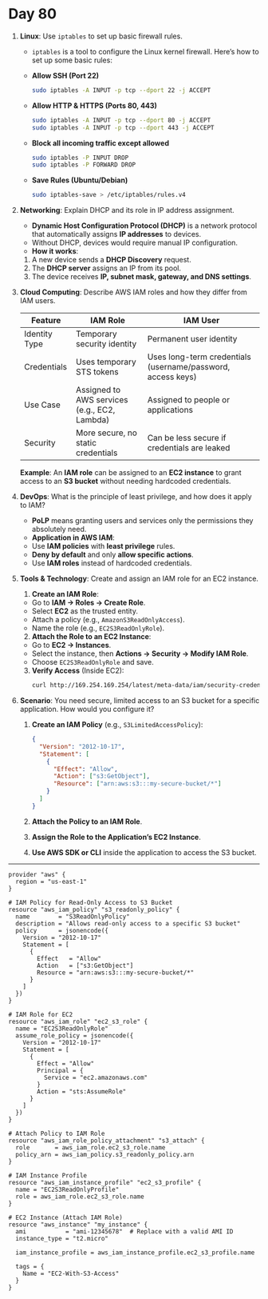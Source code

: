 # Day 80


1. **Linux**: Use `iptables` to set up basic firewall rules.
   - `iptables` is a tool to configure the Linux kernel firewall. Here’s how to set up some basic rules:

   - **Allow SSH (Port 22)**
     ```sh
     sudo iptables -A INPUT -p tcp --dport 22 -j ACCEPT
     ```
   - **Allow HTTP & HTTPS (Ports 80, 443)**
     ```sh
     sudo iptables -A INPUT -p tcp --dport 80 -j ACCEPT
     sudo iptables -A INPUT -p tcp --dport 443 -j ACCEPT
     ```
   - **Block all incoming traffic except allowed**
     ```sh
     sudo iptables -P INPUT DROP
     sudo iptables -P FORWARD DROP
     ```
   - **Save Rules (Ubuntu/Debian)**
     ```sh
     sudo iptables-save > /etc/iptables/rules.v4
     ```


2. **Networking**: Explain DHCP and its role in IP address assignment.
   - **Dynamic Host Configuration Protocol (DHCP)** is a network protocol that automatically assigns **IP addresses** to devices.
   - Without DHCP, devices would require manual IP configuration.
   - **How it works**:
    1. A new device sends a **DHCP Discovery** request.
    2. The **DHCP server** assigns an IP from its pool.
    3. The device receives **IP, subnet mask, gateway, and DNS settings**.


3. **Cloud Computing**: Describe AWS IAM roles and how they differ from IAM users.
   
   | Feature         | IAM Role | IAM User |
   |---------------|---------|---------|
   | Identity Type | Temporary security identity | Permanent user identity |
   | Credentials | Uses temporary STS tokens | Uses long-term credentials (username/password, access keys) |
   | Use Case | Assigned to AWS services (e.g., EC2, Lambda) | Assigned to people or applications |
   | Security | More secure, no static credentials | Can be less secure if credentials are leaked |

   **Example**: An **IAM role** can be assigned to an **EC2 instance** to grant access to an **S3 bucket** without needing hardcoded credentials.


4. **DevOps**: What is the principle of least privilege, and how does it apply to IAM?
   - **PoLP** means granting users and services only the permissions they absolutely need.
   - **Application in AWS IAM**:
    - Use **IAM policies** with **least privilege** rules.
    - **Deny by default** and only **allow specific actions**.
    - Use **IAM roles** instead of hardcoded credentials.


5. **Tools & Technology**: Create and assign an IAM role for an EC2 instance.
    1. **Create an IAM Role**:
    - Go to **IAM → Roles → Create Role**.
    - Select **EC2** as the trusted entity.
    - Attach a policy (e.g., `AmazonS3ReadOnlyAccess`).
    - Name the role (e.g., `EC2S3ReadOnlyRole`).
    
    2. **Attach the Role to an EC2 Instance**:
    - Go to **EC2 → Instances**.
    - Select the instance, then **Actions → Security → Modify IAM Role**.
    - Choose `EC2S3ReadOnlyRole` and save.
    
    3. **Verify Access** (Inside EC2):
       ```sh
       curl http://169.254.169.254/latest/meta-data/iam/security-credentials/
       ```


6. **Scenario**: You need secure, limited access to an S3 bucket for a specific application. How would you configure it?
    1. **Create an IAM Policy** (e.g., `S3LimitedAccessPolicy`):
       ```json
       {
         "Version": "2012-10-17",
         "Statement": [
           {
             "Effect": "Allow",
             "Action": ["s3:GetObject"],
             "Resource": ["arn:aws:s3:::my-secure-bucket/*"]
           }
         ]
       }
       ```
    
    2. **Attach the Policy to an IAM Role**.
    
    3. **Assign the Role to the Application’s EC2 Instance**.
    
    4. **Use AWS SDK or CLI** inside the application to access the S3 bucket.

---

```
provider "aws" {
  region = "us-east-1"
}

# IAM Policy for Read-Only Access to S3 Bucket
resource "aws_iam_policy" "s3_readonly_policy" {
  name        = "S3ReadOnlyPolicy"
  description = "Allows read-only access to a specific S3 bucket"
  policy      = jsonencode({
    Version = "2012-10-17"
    Statement = [
      {
        Effect   = "Allow"
        Action   = ["s3:GetObject"]
        Resource = "arn:aws:s3:::my-secure-bucket/*"
      }
    ]
  })
}

# IAM Role for EC2
resource "aws_iam_role" "ec2_s3_role" {
  name = "EC2S3ReadOnlyRole"
  assume_role_policy = jsonencode({
    Version = "2012-10-17"
    Statement = [
      {
        Effect = "Allow"
        Principal = {
          Service = "ec2.amazonaws.com"
        }
        Action = "sts:AssumeRole"
      }
    ]
  })
}

# Attach Policy to IAM Role
resource "aws_iam_role_policy_attachment" "s3_attach" {
  role       = aws_iam_role.ec2_s3_role.name
  policy_arn = aws_iam_policy.s3_readonly_policy.arn
}

# IAM Instance Profile
resource "aws_iam_instance_profile" "ec2_s3_profile" {
  name = "EC2S3ReadOnlyProfile"
  role = aws_iam_role.ec2_s3_role.name
}

# EC2 Instance (Attach IAM Role)
resource "aws_instance" "my_instance" {
  ami           = "ami-12345678"  # Replace with a valid AMI ID
  instance_type = "t2.micro"
  
  iam_instance_profile = aws_iam_instance_profile.ec2_s3_profile.name

  tags = {
    Name = "EC2-With-S3-Access"
  }
}

```

